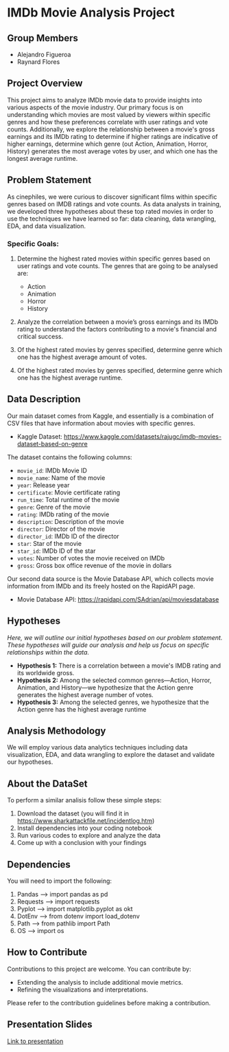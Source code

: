 # IMDb Movie Analysis Project

## Group Members
- Alejandro Figueroa
- Raynard Flores
  
## Project Overview
This project aims to analyze IMDb movie data to provide insights into various aspects of the movie industry. Our primary focus is on understanding which movies are most valued by viewers within specific genres and how these preferences correlate with user ratings and vote counts. Additionally, we explore the relationship between a movie's gross earnings and its IMDb rating to determine if higher ratings are indicative of higher earnings, determine which genre (out Action, Animation, Horror, History) generates the most average votes by user, and which one has the longest average runtime.

## Problem Statement
As cinephiles, we were curious to discover significant films within specific genres based on IMDB ratings and vote counts. As data analysts in training, we developed three hypotheses about these top rated movies in order to use the techniques we have learned so far: data cleaning, data wrangling, EDA, and data visualization. 

### Specific Goals:
1. Determine the highest rated movies within specific genres based on user ratings and vote counts. The genres that are going to be analysed are:
   - Action
   - Animation
   - Horror
   - History
     
2. Analyze the correlation between a movie’s gross earnings and its IMDb rating to understand the factors contributing to a movie's financial and critical success.
3. Of the highest rated movies by genres specified, determine genre which one has the highest average amount of votes.
4. Of the highest rated movies by genres specified, determine genre which one has the highest average runtime.

## Data Description
Our main dataset comes from Kaggle, and essentially is a combination of CSV files that have information about movies with specific genres. 

 - Kaggle Dataset: https://www.kaggle.com/datasets/rajugc/imdb-movies-dataset-based-on-genre

The dataset contains the following columns:
- `movie_id`: IMDb Movie ID
- `movie_name`: Name of the movie
- `year`: Release year
- `certificate`: Movie certificate rating
- `run_time`: Total runtime of the movie
- `genre`: Genre of the movie
- `rating`: IMDb rating of the movie
- `description`: Description of the movie
- `director`: Director of the movie
- `director_id`: IMDb ID of the director
- `star`: Star of the movie
- `star_id`: IMDb ID of the star
- `votes`: Number of votes the movie received on IMDb
- `gross`: Gross box office revenue of the movie in dollars

Our second data source is the Movie Database API, which collects movie information from IMDb and its freely hosted on the RapidAPI page.

  - Movie Database API: https://rapidapi.com/SAdrian/api/moviesdatabase

## Hypotheses
*Here, we will outline our initial hypotheses based on our problem statement. These hypotheses will guide our analysis and help us focus on specific relationships within the data.*

- **Hypothesis 1:** There is a correlation between a movie's IMDB rating and its worldwide gross.
- **Hypothesis 2:** Among the selected common genres—Action, Horror, Animation, and History—we hypothesize that the Action genre generates the highest average number of votes.
- **Hypothesis 3:** Among the selected genres, we hypothesize that the Action genre has the highest average runtime

## Analysis Methodology
We will employ various data analytics techniques including data visualization, EDA, and data wrangling to explore the dataset and validate our hypotheses.

## About the DataSet
To perform a similar analisis follow these simple steps:
1.  Download the dataset (you will find it in https://www.sharkattackfile.net/incidentlog.htm)
2.  Install dependencies into your coding notebook
3.  Run various codes to explore and analyze the data
4.  Come up with a conclusion with your findings

## Dependencies
You will need to import the following:
1. Pandas --> import pandas as pd
2. Requests --> import requests
4. Pyplot --> import matplotlib.pyplot as okt
5. DotEnv --> from dotenv import load_dotenv
6. Path --> from pathlib import Path
7. OS --> import os

## How to Contribute
Contributions to this project are welcome. You can contribute by:
- Extending the analysis to include additional movie metrics.
- Refining the visualizations and interpretations.

Please refer to the contribution guidelines before making a contribution.

## Presentation Slides
[Link to presentation](https://docs.google.com/presentation/d/1ATmncnO1b7QPUmGnZ4c7Y8uMyYl-sD0tpf9TJMTSLbw/edit?usp=sharing)
